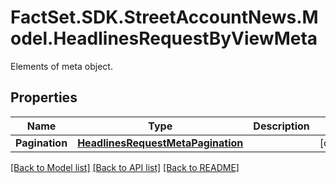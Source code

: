 # FactSet.SDK.StreetAccountNews.Model.HeadlinesRequestByViewMeta
Elements of meta object.

## Properties

Name | Type | Description | Notes
------------ | ------------- | ------------- | -------------
**Pagination** | [**HeadlinesRequestMetaPagination**](HeadlinesRequestMetaPagination.md) |  | [optional] 

[[Back to Model list]](../README.md#documentation-for-models) [[Back to API list]](../README.md#documentation-for-api-endpoints) [[Back to README]](../README.md)

